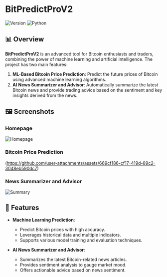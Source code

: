 # BitPredictProV2


![Version](https://img.shields.io/badge/version-2.0-blue)
![Python](https://img.shields.io/badge/Python-3.8+-brightgreen)

## 📊 Overview

**BitPredictProV2** is an advanced tool for Bitcoin enthusiasts and traders, combining the power of machine learning and artificial intelligence. The project has two main features:

1. **ML-Based Bitcoin Price Prediction**: Predict the future prices of Bitcoin using advanced machine learning algorithms.
2. **AI News Summarizer and Advisor**: Automatically summarize the latest Bitcoin news and provide trading advice based on the sentiment and key insights derived from the news.


## 🖼️ Screenshots

### Homepage
![Homepage](https://github.com/user-attachments/assets/669cf186-cf17-419d-89c2-3048eb590dc7)

### Bitcoin Price Prediction
(https://github.com/user-attachments/assets/669cf186-cf17-419d-89c2-3048eb590dc7)


### News Summarizer and Advisor
![Summary](![image](https://github.com/user-attachments/assets/073c06b6-e8ee-4553-ac64-b63f81c4cdc4)
)

## 🚀 Features

- **Machine Learning Prediction**:
  - Predict Bitcoin prices with high accuracy.
  - Leverages historical data and multiple indicators.
  - Supports various model training and evaluation techniques.

- **AI News Summarizer and Advisor**:
  - Summarizes the latest Bitcoin-related news articles.
  - Provides sentiment analysis to gauge market mood.
  - Offers actionable advice based on news sentiment.
 
  

